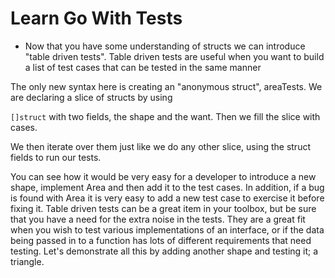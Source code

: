 # Learn Go With Tests

* Now that you have some understanding of structs we can introduce "table driven tests".
Table driven tests are useful when you want to build a list of test cases that can be tested in the same manner

</p>
The only new syntax here is creating an "anonymous struct", areaTests. We are declaring a slice of structs by using
</p>

`[]struct` with two fields, the shape and the want. Then we fill the slice with cases.

We then iterate over them just like we do any other slice, using the struct fields to run our tests.

You can see how it would be very easy for a developer to introduce a new shape, implement Area and then add it to 
the test cases. In addition, if a bug is found with Area it is very easy to add a new test case to exercise it before fixing it.
Table driven tests can be a great item in your toolbox, but be sure that you have a need for the extra noise in the tests. They are a great fit when you wish to test various implementations of an interface, or if the data being passed in to a function has lots of different requirements that need testing.
Let's demonstrate all this by adding another shape and testing it; a triangle.